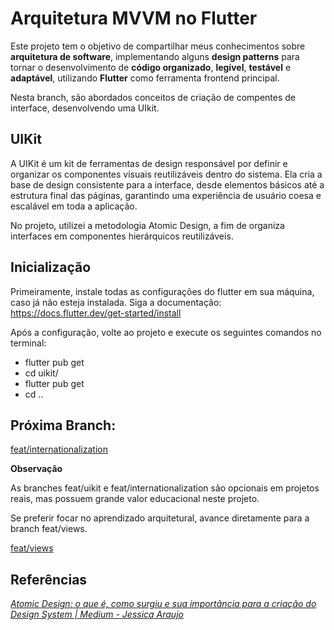# Arquitetura MVVM no Flutter


Este projeto tem o objetivo de compartilhar meus conhecimentos sobre **arquitetura de software**,  implementando alguns **design patterns** para tornar o desenvolvimento de **código organizado**, **legível**, **testável** e **adaptável**, utilizando **Flutter** como ferramenta frontend principal.

Nesta branch, são abordados conceitos de criação de compentes de interface, desenvolvendo uma UIkit.

## UIKit

A UIKit é um kit de ferramentas de design responsável por definir e organizar os componentes visuais reutilizáveis dentro do sistema. Ela cria a base de design consistente para a interface, desde elementos básicos até a estrutura final das páginas, garantindo uma experiência de usuário coesa e escalável em toda a aplicação.

No projeto, utilizei a metodologia Atomic Design, a fim de organiza interfaces em componentes hierárquicos reutilizáveis.

## Inicialização

Primeiramente, instale todas as configurações do flutter em sua máquina, caso já não esteja instalada. Siga a documentação: https://docs.flutter.dev/get-started/install

Após a configuração, volte ao projeto e execute os seguintes comandos no terminal:

- flutter pub get
- cd uikit/
- flutter pub get
- cd ..

## Próxima Branch:

[feat/internationalization](https://github.com/lazaroalexandre/arquitetura_mvvm_flutter/tree/feat/internationalization?tab=readme-ov-file)

**Observação**

As branches feat/uikit e feat/internationalization são opcionais em projetos reais, mas possuem grande valor educacional neste projeto.

Se preferir focar no aprendizado arquitetural, avance diretamente para a branch feat/views.

[feat/views](https://)

## Referências

*[Atomic Design: o que é, como surgiu e sua importância para a criação do Design System | Medium - Jessica Araujo](https://medium.com/pretux/atomic-design-o-que-%C3%A9-como-surgiu-e-sua-import%C3%A2ncia-para-a-cria%C3%A7%C3%A3o-do-design-system-e3ac7b5aca2c)*
